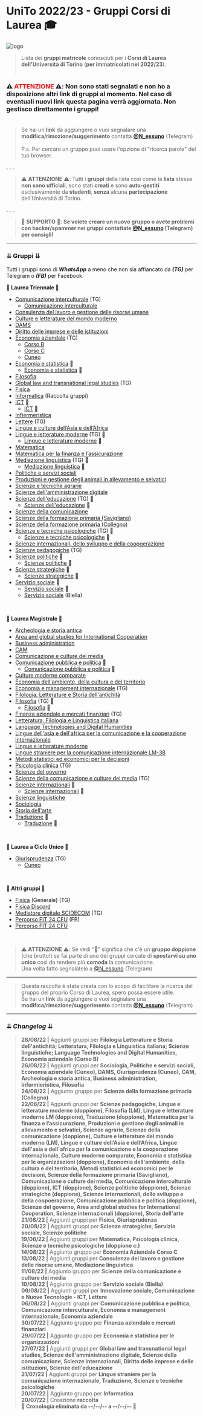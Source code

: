 # UniTo 2022/23 - Gruppi Corsi di Laurea 🎓

![logo](https://imgur.com/0j40uci.jpg)


> Lista dei **gruppi matricole** conosciuti per i **Corsi di Laurea dell'Università di Torino** (**per immatricolati nel 2022/23**).<br><br>

### ⚠️ **<span style="color:red">ATTENZIONE</span>** ⚠️:  **Non sono stati segnalati e non ho a disposizione altri link di gruppi al momento.** Nel caso di **eventuali nuovi link** questa pagina verrà **aggiornata**. **Non gestisco direttamente i gruppi!**<br><br>

> Se hai un **link** da aggiungere o vuoi segnalare una **modifica/rimozione/suggerimento** contatta **[@N_essuno](https://t.me/N_essuno)** (Telegram)<br><br>
>P.s. Per cercare un gruppo puoi usare l'opzione di "ricerca parole" del tuo browser.

. . .

>⚠️ **ATTENZIONE** ⚠️: Tutti i **gruppi** della lista così come la **lista** stessa **non sono ufficiali**, sono stati **creati** e sono **auto-gestiti** esclusivamente da **studenti**, **senza** alcuna **partecipazione** dell'Università di Torino.


. . .

> 🔺 **SUPPORTO** 🔺: **Se volete creare un nuovo gruppo o avete problemi con hacker/spammer nei gruppi contattate [@N_essuno](https://t.me/N_essuno) (Telegram) per consigli!**


***

### ⇊ Gruppi ⇊

Tutti i gruppi sono di _**WhatsApp**_ a meno che non sia affiancato da _**(TG)**_ per Telegram o _**(FB)**_ per Facebook.

**🔷 Laurea Triennale 🔷**

- [Comunicazione interculturale](https://t.me/+UiJxF1hdPTYwN2Q0) (TG)
    - [Comunicazione interculturale](https://chat.whatsapp.com/K2Af6z9gUCU63OCwuZDnfx) 
- [Consulenza del lavoro e gestione delle risorse umane](https://chat.whatsapp.com/Lj1L1ixAuuWI5GijWYizyP)
- [Culture e letterature del mondo moderno](https://chat.whatsapp.com/Ic8HEPk1P68ACTaqWKrNzE)
- [DAMS](https://chat.whatsapp.com/FdSBvCSm1gF4qPYpimCG6T)
- [Diritto delle imprese e delle istituzioni](https://chat.whatsapp.com/LOaF1GaF1orKUQDATOPhXf)
- [Economia aziendale](https://t.me/economiaaziendale2223unito) (TG)
    - [Corso B](https://chat.whatsapp.com/FAHy3LhkJC1LgUBE3qLq5f)
    - [Corso C](https://chat.whatsapp.com/G6MjBupcS4vLGcH2KWZQYZ)
    - [Cuneo](https://chat.whatsapp.com/EBzsZVbxwdD1IP6x3xL5Hk)
- [Economia e statistica](https://chat.whatsapp.com/ISXPlcYjH0I5SwWfZR93UT) 🔴
    - [Economia e statistica](https://chat.whatsapp.com/FvS4XJZF4SXCNWKWpiJrJB) 🔴
- [Filosofia](https://t.me/filosofia22_23)
- [Global law and transnational legal studies](https://t.me/+mCkGgrVceThhNTE0) (TG)
- [Fisica](https://chat.whatsapp.com/KHY5dzCHLQeHEr5j1LPFCM)
- [Informatica](https://bit.ly/3A2N5nR) (Raccolta gruppi)
- [ICT](https://chat.whatsapp.com/El1sfgezE5q8JVip2G86PO) 🔴
    - [ICT](https://chat.whatsapp.com/CqNJR7lbsmd72YnmTJnAUV) 🔴
- [Infiermeristica](https://t.me/matricoleunito1)
- [Lettere](https://t.me/+yQWFiON3hr4xYWQ0) (TG)
- [Lingue e culture dell’Asia e dell’Africa](https://chat.whatsapp.com/I4feSiJM6Wk3dNgACFtE3C)
- [Lingue e letterature moderne](https://t.me/+aLFIa5kSVaQ5OTQ8) (TG) 🔴
    - [Lingue e letterature moderne](https://chat.whatsapp.com/LpCuXf61ItxIoolN0EUmnn) 🔴
- [Matematica](https://chat.whatsapp.com/Dq2DFc4Ff3d8e7idbjwsE3)
- [Matematica per la finanza e l’assicurazione](https://chat.whatsapp.com/FoTacr77TOVK6cw6t725OB)
- [Mediazione linguistica](https://t.me/+temM4IKwqYA3NmQ0) (TG) 🔴
    - [Mediazione linguistica](https://chat.whatsapp.com/ItKXLjF6EbkJbs2AHfIuPU) 🔴
- [Politiche e servizi sociali](https://chat.whatsapp.com/JPIhQg2Oyz7GGMIr6sSoiD)
- [Produzioni e gestione degli animali in allevamento e selvatici](https://chat.whatsapp.com/BdoWYwHCARbB2o7B50v9wU)
- [Scienze e tecniche agrarie](https://chat.whatsapp.com/DW3TRD4zdkY0XrZA4kgK9y)
- [Scienze dell'amministrazione digitale](https://chat.whatsapp.com/K0fNXdYWwMW58dz6DRHvIF)
- [Scienze dell'educazione](https://t.me/eduscienzto) (TG) 🔴
    - [Scienze dell'educazione](https://chat.whatsapp.com/FDWEFf2zmSeBb4k8vg8Gcf) 🔴
- [Scienze della comunicazione](https://chat.whatsapp.com/LFUxIm5bM8f7eH8uCYIHXx)
- [Scienze della formazione primaria (Savigliano)](https://chat.whatsapp.com/ELr98Fm6wNG7ihaTpn8yx7)
- [Scienze della formazione primaria (Collegno)](https://chat.whatsapp.com/JEJeK2lx7qF17JCDx7zKbK)
- [Scienze e tecniche psicologiche](https://t.me/joinchat/hMNXLXaHH1Y1Mjdk) (TG) 🔴
    - [Scienze e tecniche psicologiche](https://chat.whatsapp.com/EuHerEiZriSGiFoouLFoWe) 🔴
- [Scienze internazionali, dello sviluppo e della coopoerazione](https://chat.whatsapp.com/GndeadLHvRcHVaY3Ph8NeT) 
- [Scienze pedagogiche](https://t.me/+L6HD9hGgtV02OWJk) (TG)
- [Scienze politiche](https://chat.whatsapp.com/GDcaiQaEdds5XIA8tnMiAl) 🔴
    - [Scienze politiche](https://chat.whatsapp.com/Lqt6m4Ix23i12ZH9X8F0pD) 🔴
- [Scienze strategiche](https://chat.whatsapp.com/CmrsUK6u2G32PtDTVCy4h8) 🔴
    - [Scienze strategiche](https://chat.whatsapp.com/B9atbOOyirqFEL2oUBsTqx) 🔴
- [Servizio sociale](https://chat.whatsapp.com/L9xQv6mZ9X8G6OvQT6gbwJ) 🔴
    - [Servizio sociale](https://chat.whatsapp.com/KQcCDGK6Y0t5sq04i5zzKk) 🔴
    - [Servizio sociale](https://chat.whatsapp.com/HtGXFDkD6iEEqekg7PFqke) (Biella)


<br>

**🔶 Laurea Magistrale 🔶**

- [Archeologia e storia antica](https://chat.whatsapp.com/GW2YUmOYT9dJPm6eegyVfM)
- [Area and global studies for International Cooperation](https://chat.whatsapp.com/FepWfBsfty30Rr6UirkBjE)
- [Business administration](https://chat.whatsapp.com/IlniZ6WJzl3E8jSAI54yLm)
- [CAM](https://chat.whatsapp.com/Lc0Kd19EeJBCiKOmiS30Be)
- [Comunicazione e culture dei media](https://chat.whatsapp.com/JWFZCIEQaX6DEVrS17Bq4i)
- [Comunicazione pubblica e politica](https://chat.whatsapp.com/IelVvP4nAUR2ToIbDYszeq) 🔴
    - [Comunicazione pubblica e politica](https://chat.whatsapp.com/KFgAamX7zmNEUATd567izY) 🔴
- [Culture moderne comparate](https://chat.whatsapp.com/GLPjUMf9im0A9I6hAi4Qfp)
- [Economia dell'ambiente, della cultura e del territorio](https://chat.whatsapp.com/EkqrHeYusw93lD2DSrh64V)
- [Economia e management internazionale](https://t.me/economiaemanagementinternazional) (TG)
- [Filologia, Letterature e Storia dell'antichità](https://chat.whatsapp.com/FWaxkOrNI2aGceZ93G30D1)
- [Filosofia](https://t.me/+0KzGft82VFIzZjE8) (TG) 🔴
    - [Filosofia](https://chat.whatsapp.com/L6X7FxthsPm3MvWiMfgAMN) 🔴
- [Finanza aziendale e mercati finanziari](https://t.me/+gsVR6vcrdZI5ZWY0) (TG)
- [Letteratura, Filologia e Linguistica italiana](https://chat.whatsapp.com/LToTH1HIhWM8I8sqoX9Xbrl)
- [Language Technologies and Digital Humanities](https://chat.whatsapp.com/LDGTNAPegvP5sgpdGSXhca)
- [Lingue dell'asia e dell'africa per la comunicazione e la cooperazione internazionale](https://chat.whatsapp.com/ERkvhPx6HkX6aCUByx50PT)
- [Lingue e letterature moderne](https://chat.whatsapp.com/CVw4h7zZzVI0BMSUlcow8r)
- [Lingue straniere per la comunicazione internazionale LM-38](https://chat.whatsapp.com/BGK82L7vpC0KGJrsUlp1Rf)
- [Metodi statistici ed economici per le decisioni](https://chat.whatsapp.com/Iky73jj1hUGCrDwZRO3juS)
- [Psicologia clinica](https://t.me/+Q7fheX99NDU3ZGJk) (TG)
- [Scienze del governo](https://chat.whatsapp.com/BmF4L60X7HA0qGkx5dCYbu)
- [Scienze della comunicazione e culture dei media](https://t.me/+uxmy_CBYyLsxNzI0) (TG)
- [Scienze internazionali](https://chat.whatsapp.com/LDClhkE4olzL047saXdm8w) 🔴
    - [Scienze internazionali](https://chat.whatsapp.com/LDClhkE4olzL047saXdm8w) 🔴
- [Scienze linguistiche](https://chat.whatsapp.com/DxCvFPGcAtG6qF9ilGL0ze)
- [Sociologia](https://chat.whatsapp.com/EnGhsRcYZEhKhi6543qduk)
- [Storia dell'arte](https://chat.whatsapp.com/FLmEXipvxB21uJmK6QzMcD)
- [Traduzione](https://chat.whatsapp.com/EgR85RGWcE3B29UlJDRjOG) 🔴
    - [Traduzione](https://chat.whatsapp.com/CbJaAwWksnGGpbw4ulVF1t) 🔴


<br>

**🔷 Laurea a Ciclo Unico 🔷**

- [Giurisprudenza](https://t.me/+akxqDbk03yQ0NTBk) (TG)
    - [Cuneo](https://chat.whatsapp.com/Fh6RCrMphLv6fNWEqzsf5i)



<br>

**🔶 Altri gruppi 🔶**

- [Fisica](https://t.me/fisicaUNITO) (Generale) (TG)
- [Fisica Discord](https://discord.gg/gmxv5vS6)
- [Mediatore digitale SCIDECOM](https://t.me/digitale_scidecom_unito) (TG)
- [Percorso FIT 24 CFU](https://www.facebook.com/groups/1155286824573827/?ref=share) (FB)
- [Percorso FIT 24 CFU](https://chat.whatsapp.com/BshxQAmKbOhBnzCGTOIQJR)

<br>

>**⚠️ ATTENZIONE ⚠️**: Se vedi "🔴" significa che c'è un **gruppo doppione** (che brutto!) se fai parte di uno dei gruppi cercate di **spostarvi su uno unico** così da rendere più **comoda** la comunicazione.<br>
>Una volta fatto segnalatelo a [@N_essuno](https://t.me/N_essuno) (Telegram)

***

>Questa raccolta è stata creata con lo scopo di facilitare la ricerca del gruppo del proprio Corso di Laurea, spero possa essere utile.<br>
>Se hai un **link** da aggiungere o vuoi segnalare una **modifica/rimozione/suggerimento** contatta **[@N_essuno](https://t.me/N_essuno)** (Telegram)

***

### ⇊ *Changelog* ⇊

>**28/08/22 |** Aggiunti gruppi per **Filologia Letterature e Storia dell'antichità; Letteratura, Filologia e Linguistica italiana; Scienze linguistiche; Language Technologies and Digital Humanities, Economia aziendale (Corso B)**<br>
>**26/08/22 |** Aggiunti gruppi per **Sociologia, Politiche e servizi sociali, Economia aziendale (Cuneo), DAMS, Giurisprudenza (Cuneo), CAM, Archeologia e storia antica, Business administration, Infermieristica, Filosofia**<br>
>**24/08/22 |** Aggiunto gruppo per **Scienze della formazione primaria (Collegno)**<br>
>**22/08/22 |** Aggiunti gruppi per **Scienze pedagogiche, Lingue e letterature moderne (doppione), Filosofia (LM), Lingue e letterature moderne LM (doppione), Traduzione (doppione), Matematica per la finanza e l’assicurazione, Produzioni e gestione degli animali in allevamento e selvatici, Scienze agrarie, Scienze della comunicazione (doppione), Culture e letterature del mondo moderno (LM), Lingue e culture dell’Asia e dell’Africa, Lingue dell'asia e dell'africa per la comunicazione e la cooperazione internazionale, Culture moderne comparate, Economia e statistica per le organizzazioni (doppione), Economia dell'ambiente, della cultura e del territorio, Metodi statistici ed economici per le decisioni, Scienze della formazione primaria (Savigliano), Comunicazione e culture dei media, Comunicazione interculturale (doppione), ICT (doppione), Scienze politiche (doppione), Scienze strategiche (doppione), Scienze internazionali, dello sviluppo e della coopoerazione, Comunicazione pubblica e politica (doppione), Scienze del governo, Area and global studies for International Cooperation, Scienze internazionali (doppione), Storia dell'arte**<br>
>**21/08/22 |** Aggiunti gruppi per **Fisica, Giurisprudenza**<br>
>**20/08/22 |** Aggiunti gruppi per **Scienze strategiche, Servizio sociale, Scienze politiche**<br>
>**19/08/22 |** Aggiunti gruppi per **Matematica, Psicologia clinica, Scienze e tecniche psicologiche (doppione c:)**<br>
>**14/08/22 |** Aggiunto gruppo per **Economia Aziendale Corso C**<br>
>**13/08/22 |** Aggiunti gruppi per **Consulenza del lavoro e gestione delle risorse umane, Mediazione linguistica**<br>
>**11/08/22 |** Aggiunto gruppo per **Scienze della comunicazione e culture dei media**<br>
>**10/08/22 |** Aggiunto gruppo per **Servizio sociale (Biella)**<br>
>**09/08/22 |** Aggiunti gruppi per **Innovazione sociale, Comunicazione e Nuove Tecnologie - ICT, Lettere**<br>
>**06/08/22 |** Aggiunti gruppi per **Comunicazione pubblica e politica, Comunicazione interculturale, Economia e management internazionale, Economia aziendale**<br>
>**30/07/22 |** Aggiunto gruppo per **Finanza aziendale e mercati finanziari**<br>
>**29/07/22 |** Aggiunto gruppo per **Economia e statistica per le organizzazioni**<br>
>**27/07/22 |** Aggiunti gruppi per **Global law and transnational legal studies, Scienze dell'amministrazione digitale, Scienze della comunicazione, Scienze internazionali, Diritto delle imprese e delle istituzioni, Scienze dell'educazione**<br>
>**21/07/22 |** Aggiunti gruppi per **Lingue straniere per la comunicazione internazionale, Traduzione, Scienze e tecniche psicologiche**<br>
>**20/07/22 |** Aggiunto gruppo per **Informatica**<br>
>**20/07/22 |** Creazione **raccolta**<br>
>**🔺 Cronologia eliminata da --/--/-- a  --/--/-- 🔺**<br>